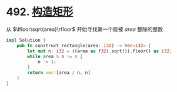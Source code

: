 # 492. [构造矩形](https://leetcode-cn.com/problems/construct-the-rectangle/)

从 $\lfloor\sqrt{area}\rfloor$ 开始寻找第一个能被 $area$ 整除的整数

```rust
impl Solution {
    pub fn construct_rectangle(area: i32) -> Vec<i32> {
        let mut n: i32 = ((area as f32).sqrt()).floor() as i32;
        while area % n != 0 {
            n -= 1;
        }
        return vec![area / n, n]
    }
}
```

